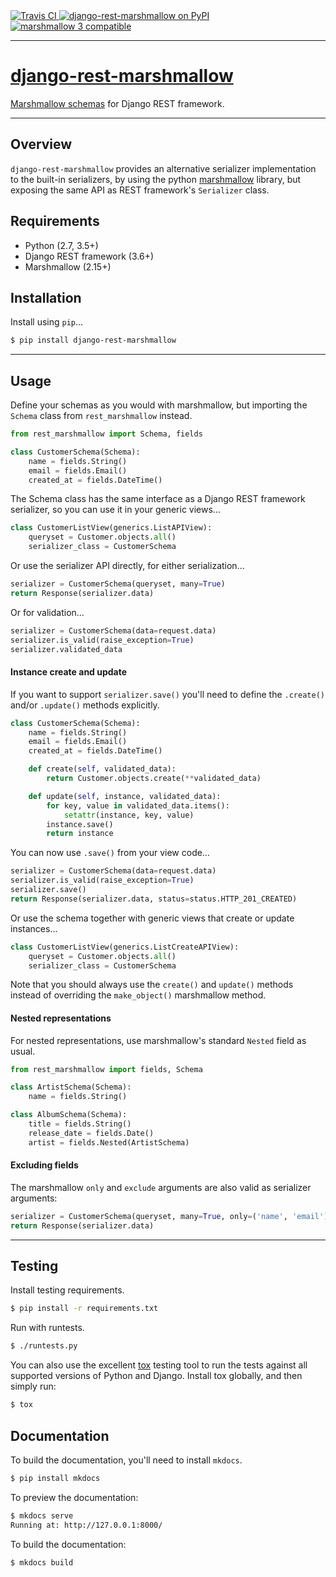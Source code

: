 <div class="badges">
    <a href="http://travis-ci.org/marshmallow-code/django-rest-marshmallow">
        <img src="https://travis-ci.org/marshmallow-code/django-rest-marshmallow.svg?branch=master"
        alt="Travis CI">
    </a>
    <a href="https://pypi.python.org/pypi/django-rest-marshmallow">
        <img src="https://img.shields.io/pypi/v/django-rest-marshmallow.svg"
        alt="django-rest-marshmallow on PyPI">
    </a>
    <a href="https://marshmallow.readthedocs.io/en/latest/upgrading.html">
        <img src="https://img.shields.io/badge/marshmallow-3-blue.svg"
        alt="marshmallow 3 compatible">
    </a>
</div>

---

# [django-rest-marshmallow](https://marshmallow-code.github.io/django-rest-marshmallow/)

[Marshmallow schemas][marshmallow] for Django REST framework.

---

## Overview

`django-rest-marshmallow` provides an alternative serializer implementation to the built-in serializers, by using the python [marshmallow] library, but exposing the same API as REST framework's `Serializer` class.

## Requirements

* Python (2.7, 3.5+)
* Django REST framework (3.6+)
* Marshmallow (2.15+)

## Installation

Install using `pip`...

```bash
$ pip install django-rest-marshmallow
```

---

## Usage

Define your schemas as you would with marshmallow, but importing the `Schema` class from `rest_marshmallow` instead.

```python
from rest_marshmallow import Schema, fields

class CustomerSchema(Schema):
    name = fields.String()
    email = fields.Email()
    created_at = fields.DateTime()
```

The Schema class has the same interface as a Django REST framework serializer, so you can use it in your generic views...

```python
class CustomerListView(generics.ListAPIView):
    queryset = Customer.objects.all()
    serializer_class = CustomerSchema
```

Or use the serializer API directly, for either serialization...

```python
serializer = CustomerSchema(queryset, many=True)
return Response(serializer.data)
```

Or for validation...

```python
serializer = CustomerSchema(data=request.data)
serializer.is_valid(raise_exception=True)
serializer.validated_data
```

#### Instance create and update

If you want to support `serializer.save()` you'll need to define the `.create()` and/or `.update()` methods explicitly.

```python
class CustomerSchema(Schema):
    name = fields.String()
    email = fields.Email()
    created_at = fields.DateTime()

    def create(self, validated_data):
        return Customer.objects.create(**validated_data)

    def update(self, instance, validated_data):
        for key, value in validated_data.items():
            setattr(instance, key, value)
        instance.save()
        return instance
```

You can now use `.save()` from your view code…

```python
serializer = CustomerSchema(data=request.data)
serializer.is_valid(raise_exception=True)
serializer.save()
return Response(serializer.data, status=status.HTTP_201_CREATED)
```

Or use the schema together with generic views that create or update instances...

```python
class CustomerListView(generics.ListCreateAPIView):
    queryset = Customer.objects.all()
    serializer_class = CustomerSchema
```

Note that you should always use the `create()` and `update()` methods instead of overriding the `make_object()` marshmallow method.

#### Nested representations

For nested representations, use marshmallow's standard `Nested` field as usual.

```python
from rest_marshmallow import fields, Schema

class ArtistSchema(Schema):
    name = fields.String()

class AlbumSchema(Schema):
    title = fields.String()
    release_date = fields.Date()
    artist = fields.Nested(ArtistSchema)
```

#### Excluding fields

The marshmallow `only` and `exclude` arguments are also valid as serializer arguments:

```python
serializer = CustomerSchema(queryset, many=True, only=('name', 'email'))
return Response(serializer.data)
```

---

## Testing

Install testing requirements.

```bash
$ pip install -r requirements.txt
```

Run with runtests.

```bash
$ ./runtests.py
```

You can also use the excellent [tox](http://tox.readthedocs.org/en/latest/) testing tool to run the tests against all supported versions of Python and Django. Install tox globally, and then simply run:

```bash
$ tox
```

## Documentation

To build the documentation, you'll need to install `mkdocs`.

```bash
$ pip install mkdocs
```

To preview the documentation:

```bash
$ mkdocs serve
Running at: http://127.0.0.1:8000/
```

To build the documentation:

```bash
$ mkdocs build
```


[marshmallow]: https://marshmallow.readthedocs.org/en/latest/
